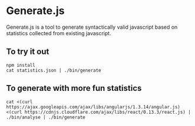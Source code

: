 # Generate.js

Generate.js is a tool to generate syntactically valid javascript based on statistics collected from existing javascript.

## To try it out

```
npm install
cat statistics.json | ./bin/generate
```

## To generate with more fun statistics

```
cat <(curl https://ajax.googleapis.com/ajax/libs/angularjs/1.3.14/angular.js) <(curl https://cdnjs.cloudflare.com/ajax/libs/react/0.13.3/react.js) | ./bin/analyse | ./bin/generate
```

